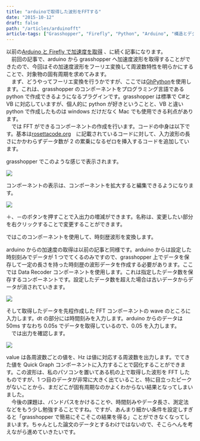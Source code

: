 ```yaml
---
title: "arduinoで取得した波形をFFTする"
date: "2015-10-12"
draft: false
path: "/articles/arduinofft"
article-tags: ["Grasshopper", "Firefly", "Python", "Arduino", "構造とデジタル"]
---
```


以前の[Arduino と Firefly で加速度を取得](../aruduino-firefly) 、に続く記事になります。  
　前回の記事で、arduino から grasshopper へ加速度波形を取得することができたので、今回はその加速度波形をフーリエ変換して周波数特性を明らかにすることで、対象物の固有周期を求めてみます。  
　まず、どうやってフーリエ変換を行うかですが、ここでは[GhPython](http://www.food4rhino.com/project/ghpython?ufh)を使用します。これは、grasshopper のコンポーネントをプログラミング言語である python で作成できるようになるプラグインです。grasshopper は標準で C#と VB に対応していますが、個人的に python が好きということと、VB と違い python で作成したものは windows だけだなく Mac でも使用できる利点があります。  
　では FFT ができるコンポーネントの作成を行います。コードの中身は以下です。基本は[rosettacode.org](http://rosettacode.org/wiki/Fast_Fourier_transform#Python:_Recursive)　に記載されているコードに対して、入力波形の長さにかかわらずデータ数が 2 の累乗になるゼロを挿入するコードを追加しています。

grasshopper でこのような感じで表示されます。

[![](https://2.bp.blogspot.com/-5Ya5mopjFS0/VhtTSCjBDOI/AAAAAAAAA8A/5d7UHzOh9K4/s640/fft%25E3%2582%25B3%25E3%2583%25B3%25E3%2583%259D%25E3%2583%25BC%25E3%2583%258D%25E3%2583%25B3%25E3%2583%2588%25E4%25BD%259C%25E6%2588%2590.JPG)](http://2.bp.blogspot.com/-5Ya5mopjFS0/VhtTSCjBDOI/AAAAAAAAA8A/5d7UHzOh9K4/s1600/fft%25E3%2582%25B3%25E3%2583%25B3%25E3%2583%259D%25E3%2583%25BC%25E3%2583%258D%25E3%2583%25B3%25E3%2583%2588%25E4%25BD%259C%25E6%2588%2590.JPG)

コンポーネントの表示は、コンポーネントを拡大すると編集できるようになります。

[![](https://2.bp.blogspot.com/-wZ3Pj_ISAoo/VhtVKaHdoLI/AAAAAAAAA8M/srlLUssTB-E/s320/%25E3%2582%25B3%25E3%2583%25B3%25E3%2583%259D%25E3%2583%25BC%25E3%2583%258D%25E3%2583%25B3%25E3%2583%2588%25E3%2581%25AE%25E7%25B7%25A8%25E9%259B%2586.JPG)](http://2.bp.blogspot.com/-wZ3Pj_ISAoo/VhtVKaHdoLI/AAAAAAAAA8M/srlLUssTB-E/s1600/%25E3%2582%25B3%25E3%2583%25B3%25E3%2583%259D%25E3%2583%25BC%25E3%2583%258D%25E3%2583%25B3%25E3%2583%2588%25E3%2581%25AE%25E7%25B7%25A8%25E9%259B%2586.JPG)

＋、－のボタンを押すことで入出力の増減ができます。名称は、変更したい部分を右クリックすることで変更することができます。

ではこのコンポーネントを使用して、時刻歴波形を変換します。

arduino からの加速度の取得は以前の記事と同様です。arduino からは設定した時刻刻みでデータが 1 つでてくるのみですので、grasshopper 上でデータを保存して一定の長さを持った時刻歴の波形データを作成する必要があります。ここでは Data Recoder コンポーネントを使用します。これは指定したデータ数を保存するコンポーネントです。設定したデータ数を超えた場合は古いデータからデータが消されていきます。

[![](https://2.bp.blogspot.com/-BkyuALlyYKU/VhtYCcavLOI/AAAAAAAAA8c/tKvxVCc0jko/s640/FFT%25E3%2581%25AE%25E5%2585%25A5%25E5%258A%259B%25E6%25B3%2595.JPG)](http://2.bp.blogspot.com/-BkyuALlyYKU/VhtYCcavLOI/AAAAAAAAA8c/tKvxVCc0jko/s1600/FFT%25E3%2581%25AE%25E5%2585%25A5%25E5%258A%259B%25E6%25B3%2595.JPG)

そして取得したデータを先程作成した FFT コンポーネントの wave のところに入力します。dt の部分には時間刻みを入力します。arduino からのデータは 50ms すなわち 0.05s でデータを取得しているので、0.05 を入力します。  
　では出力を確認します。

[![](https://4.bp.blogspot.com/-0w88OQurros/VhtbHNjD3DI/AAAAAAAAA8s/aysTdC893kM/s640/FFT%25E3%2581%25AE%25E5%2587%25BA%25E5%258A%259B.JPG)](http://4.bp.blogspot.com/-0w88OQurros/VhtbHNjD3DI/AAAAAAAAA8s/aysTdC893kM/s1600/FFT%25E3%2581%25AE%25E5%2587%25BA%25E5%258A%259B.JPG)

value は各周波数ごとの値を、Hz は値に対応する周波数を出力します。でてきた値を Quick Graph コンポーネントに入力することで図化することができます。この波形は、私のパソコンを置いてある机の上で取得した波形を FFT したものですが、1 つ目のデータが非常に大きく出ていること、特に目立ったピークがないことから、まだどこが固有周期なのかよくわからない結果となってしまいました。  
　今後の課題は、バンドパスをかけることや、時間刻みやデータ長さ、測定法などをもう少し勉強することですね。ですが、あんまり細かい条件を設定しすぎると「grasshopper で簡易にそこそこの結果を得る」ことができなくなってしまいます。ちゃんとした論文のデータとするわけではないので、そこらへんを考えながら進めていきたいです。
